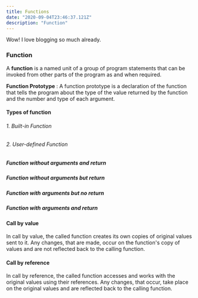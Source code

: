 ```yaml
---
title: Functions
date: "2020-09-04T23:46:37.121Z"
description: "Function"
---
```


Wow! I love blogging so much already.

### Function

A **function** is a named unit of a group of program statements that can be invoked from other parts of the program as and when required.

**Function Prototype** : A function prototype is a declaration of the function that tells the program about the type of the value returned by the function and the number and type of each argument.

#### Types of function

###### 1. Built-in Function

###### 2. User-defined Function

##### Function without arguments and return

##### Function without arguments but return

##### Function with arguments but no return

##### Function with arguments and return

#### Call by value

In call by value, the called function creates its own copies of original values sent to it. Any changes, that are made, occur on the function's copy of values and are not reflected back to the calling function.

#### Call by reference

In call by reference, the called function accesses and works with the original values using their references. Any changes, that occur, take place on the original values and are reflected back to the calling function.
